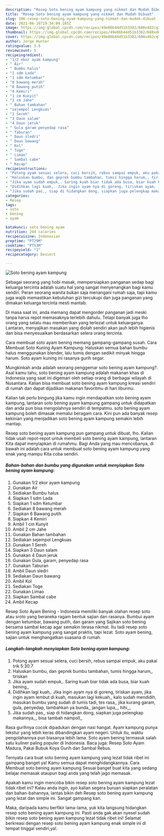 ```yaml
---
description: "Resep Soto bening ayam kampung yang nikmat dan Mudah Dibuat"
title: "Resep Soto bening ayam kampung yang nikmat dan Mudah Dibuat"
slug: 106-resep-soto-bening-ayam-kampung-yang-nikmat-dan-mudah-dibuat
date: 2021-06-16T19:34:04.165Z
image: https://img-global.cpcdn.com/recipes/49e86b44d51b3382/680x482cq70/soto-bening-ayam-kampung-foto-resep-utama.jpg
thumbnail: https://img-global.cpcdn.com/recipes/49e86b44d51b3382/680x482cq70/soto-bening-ayam-kampung-foto-resep-utama.jpg
cover: https://img-global.cpcdn.com/recipes/49e86b44d51b3382/680x482cq70/soto-bening-ayam-kampung-foto-resep-utama.jpg
author: Jorge Hunter
ratingvalue: 3.6
reviewcount: 5
recipeingredient:
- "1/2 ekor ayam kampung"
- " Air"
- " Bumbu halus"
- "1 sdm Lada"
- "1 sdm Ketumbar"
- "8 bawang merah"
- "6 Bawang putih"
- "4 Kemiri"
- "1 cm Kunyit"
- "2 cm Jahe"
- " Bahan tambahan"
- "sejempol Lengkuas"
- "1 Sereh"
- "3 Daun salam"
- "4 Daun jeruk"
- " Gula garam penyedap rasa"
- " Taburan"
- " Daun sledri"
- " Daun bawang"
- " Kol"
- " Toge"
- " Limao"
- " Sambal cabe"
- " Kecap"
recipeinstructions:
- "Potong ayam sesuai selera, cuci bersih, rebus sampai empuk, aku pakai trik 5:30:7"
- "Haluskan bumbu, dan geprek bumbu tambahan, tumis hingga harum,, tiriskan"
- "Jika ayam sudah empuk,. Saring kuah biar tidak ada busa, biar kuah bening,,"
- "Didihkan lagi kuah,. Jika ingin ayam nya di goreng, tiriskan ayam, jika ingin ayam lembut di kuah, masukan lagi kekuah,, kalo sudah mendidih, masukan bumbu yang sudah di tumis tadi, tes rasa,, jika kurang garam, gula, penyedap, tambahkan ya bunda,, jangan lupa,,, hihi,,,"
- "Jika sudah pas,, siap di hidangkan dong, siapkan juga pelengkap makannya,,, bisa tambah nampoll,,"
categories:
- Resep
tags:
- soto
- bening
- ayam

katakunci: soto bening ayam 
nutrition: 244 calories
recipecuisine: Indonesian
preptime: "PT29M"
cooktime: "PT53M"
recipeyield: "1"
recipecategory: Dessert

---
```



![Soto bening ayam kampung](https://img-global.cpcdn.com/recipes/49e86b44d51b3382/680x482cq70/soto-bening-ayam-kampung-foto-resep-utama.jpg)

Sebagai seorang yang hobi masak, mempersiapkan panganan sedap bagi keluarga tercinta adalah suatu hal yang sangat menyenangkan bagi kamu sendiri. Peran seorang  wanita bukan saja menangani rumah saja, tapi kamu juga wajib memastikan kebutuhan gizi tercukupi dan juga panganan yang dimakan keluarga tercinta mesti mantab.

Di masa  saat ini, anda memang dapat mengorder panganan jadi meski tanpa harus repot memasaknya terlebih dahulu. Tetapi banyak juga lho orang yang selalu mau memberikan yang terlezat untuk keluarganya. Lantaran, menyajikan masakan yang diolah sendiri akan jauh lebih higienis dan bisa menyesuaikan berdasarkan selera orang tercinta. 

Cara membuat soto ayam bening memang gampang-gampang susah. Cara Membuat Soto Kuning Ayam Kampung: Haluskan semua bahan bumbu halus menggunakan blender, lalu tumis dengan sedikit minyak hingga harum. Soto ayam kuning ini rasanya gurih segar.

Mungkinkah anda adalah seorang penggemar soto bening ayam kampung?. Asal kamu tahu, soto bening ayam kampung adalah makanan khas di Indonesia yang saat ini digemari oleh setiap orang di berbagai wilayah di Nusantara. Kalian bisa membuat soto bening ayam kampung kreasi sendiri di rumah dan dapat dijadikan makanan favoritmu di hari liburmu.

Kalian tak perlu bingung jika kamu ingin mendapatkan soto bening ayam kampung, lantaran soto bening ayam kampung gampang untuk didapatkan dan anda pun bisa mengolahnya sendiri di tempatmu. soto bening ayam kampung boleh dimasak memalui beragam cara. Kini pun ada banyak resep kekinian yang menjadikan soto bening ayam kampung semakin lebih mantap.

Resep soto bening ayam kampung pun gampang untuk dibuat, lho. Kalian tidak usah repot-repot untuk membeli soto bening ayam kampung, lantaran Kita dapat menyiapkan di rumahmu. Bagi Anda yang mau mencobanya, di bawah ini adalah cara untuk membuat soto bening ayam kampung yang enak yang mampu Kita coba sendiri.

<!--inarticleads1-->

##### Bahan-bahan dan bumbu yang digunakan untuk menyiapkan Soto bening ayam kampung:

1. Gunakan 1/2 ekor ayam kampung
1. Gunakan  Air
1. Sediakan  Bumbu halus
1. Siapkan 1 sdm Lada
1. Siapkan 1 sdm Ketumbar
1. Sediakan 8 bawang merah
1. Siapkan 6 Bawang putih
1. Siapkan 4 Kemiri
1. Ambil 1 cm Kunyit
1. Ambil 2 cm Jahe
1. Gunakan  Bahan tambahan
1. Sediakan sejempol Lengkuas
1. Gunakan 1 Sereh
1. Siapkan 3 Daun salam
1. Gunakan 4 Daun jeruk
1. Gunakan  Gula, garam, penyedap rasa
1. Gunakan  Taburan
1. Ambil  Daun sledri
1. Sediakan  Daun bawang
1. Ambil  Kol
1. Sediakan  Toge
1. Gunakan  Limao
1. Siapkan  Sambal cabe
1. Ambil  Kecap


Resep Soto Ayam Bening - Indonesia memiliki banyak olahan resep soto atau sroto yang beraneka ragam bentuk sajian dan rasanya. Bumbui ayam dengan ketumbar, bawang putih, dan garam yang Sajikan soto bening bersama sambal kecap agar semakin terasa nikmat. Itu tadi resep soto bening ayam kampung yang sangat praktis, tapi lezat. Soto ayam bening, sajian untuk menghangatkan suasana di rumah. 

<!--inarticleads2-->

##### Langkah-langkah menyiapkan Soto bening ayam kampung:

1. Potong ayam sesuai selera, cuci bersih, rebus sampai empuk, aku pakai trik 5:30:7
1. Haluskan bumbu, dan geprek bumbu tambahan, tumis hingga harum,, tiriskan
1. Jika ayam sudah empuk,. Saring kuah biar tidak ada busa, biar kuah bening,,
1. Didihkan lagi kuah,. Jika ingin ayam nya di goreng, tiriskan ayam, jika ingin ayam lembut di kuah, masukan lagi kekuah,, kalo sudah mendidih, masukan bumbu yang sudah di tumis tadi, tes rasa,, jika kurang garam, gula, penyedap, tambahkan ya bunda,, jangan lupa,,, hihi,,,
1. Jika sudah pas,, siap di hidangkan dong, siapkan juga pelengkap makannya,,, bisa tambah nampoll,,


Rasa gurihnya cocok dipadukan dengan nasi hangat. Ayam kampung punya tekstur yang lebih keras dibandingkan ayam negeri. Untuk itu, waktu pengolahannya pun biasanya lebih lama. Soto ayam bening termasuk salah satu kuliner paling populer di Indonesia. Baca juga: Resep Soto Ayam Madura, Pakai Bubuk Koya Gurih dan Sambal Rebus. 

Ternyata cara buat soto bening ayam kampung yang lezat tidak ribet ini gampang banget ya! Kamu semua dapat menghidangkannya. Cara Membuat soto bening ayam kampung Sesuai banget buat kita yang sedang belajar memasak ataupun bagi anda yang telah jago memasak.

Apakah kamu ingin mencoba bikin resep soto bening ayam kampung lezat tidak ribet ini? Kalau anda ingin, ayo kalian segera buruan siapkan peralatan dan bahan-bahannya, lantas bikin deh Resep soto bening ayam kampung yang lezat dan simple ini. Sangat gampang kan. 

Maka, daripada kamu berfikir lama-lama, yuk kita langsung hidangkan resep soto bening ayam kampung ini. Pasti anda gak akan nyesel sudah bikin resep soto bening ayam kampung lezat tidak ribet ini! Selamat berkreasi dengan resep soto bening ayam kampung enak simple ini di tempat tinggal sendiri,ya!.

